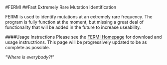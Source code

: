 #FERMI
##Fast Extremely Rare Mutation Identification

FERMI is used to identify mutations at an extremely rare frequency.
The program is fully function at the moment, but missing a great deal of 
functionality that will be added in the future to increase useability.

####Usage Instructions
Please see the [FERMI Homepage](http://liggettla.github.io/FERMI/) for
download and usage instructrions. This page will be progressively updated
to be as complete as possible.






*"Where is everybody?!"*
